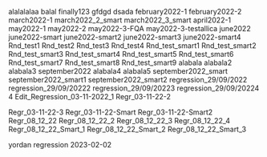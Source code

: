 alalalalaa
balal
finally123
gfdgd
dsada
february2022-1
february2022-2
march2022-1
march2022_2_smart
march2022_3_smart
april2022-1
may2022-1
may2022-2
may2022-3-FQA
may2022-3-testallica
june2022
june2022-smart
june2022-smart2
june2022-smart3
june2022-smart4
Rnd_test1
Rnd_test2
Rnd_test3
Rnd_test4
Rnd_test_smart1
Rnd_test_smart2
Rnd_test_smart3
Rnd_test_smart4
Rnd_test_smart5
Rnd_test_smart6
Rnd_test_smart7
Rnd_test_smart8
Rnd_test_smart9
alabala
alabala2
alabala3
september2022
alabala4
alabala5
september2022_smart
september2022_smart1
september2022_smart2
regression_29/09/2022
regression_29/09/20222
regression_29/09/20223
regression_29/09/20224
4
Edit_Regression_03-11-2022_1
Regr_03-11-22-2

Regr_03-11-22-3
Regr_03-11-22-Smart
Regr_03-11-22-Smart2
Regr_08_12_22
Regr_08_12_22_2
Regr_08_12_22_3
Regr_08_12_22_4
Regr_08_12_22_Smart_1
Regr_08_12_22_Smart_2
Regr_08_12_22_Smart_3

yordan regression 2023-02-02
